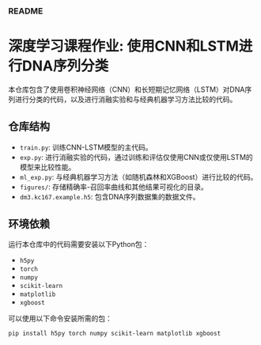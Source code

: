 ### README

# 深度学习课程作业: 使用CNN和LSTM进行DNA序列分类

本仓库包含了使用卷积神经网络（CNN）和长短期记忆网络（LSTM）对DNA序列进行分类的代码，以及进行消融实验和与经典机器学习方法比较的代码。

## 仓库结构

- `train.py`: 训练CNN-LSTM模型的主代码。
- `exp.py`: 进行消融实验的代码，通过训练和评估仅使用CNN或仅使用LSTM的模型来比较性能。
- `ml_exp.py`: 与经典机器学习方法（如随机森林和XGBoost）进行比较的代码。
- `figures/`: 存储精确率-召回率曲线和其他结果可视化的目录。
- `dm3.kc167.example.h5`: 包含DNA序列数据集的数据文件。

## 环境依赖

运行本仓库中的代码需要安装以下Python包：

- `h5py`
- `torch`
- `numpy`
- `scikit-learn`
- `matplotlib`
- `xgboost`

可以使用以下命令安装所需的包：

```bash
pip install h5py torch numpy scikit-learn matplotlib xgboost
```
